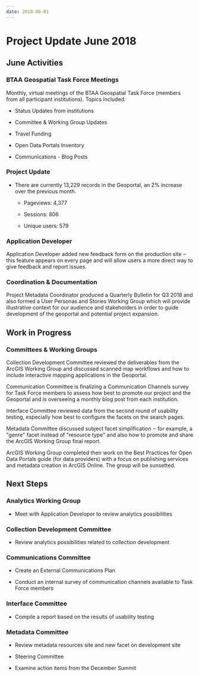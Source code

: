 ```yaml
---
date: 2018-06-01
---
```

# Project Update June 2018
<!-- more -->

## June Activities

### BTAA Geospatial Task Force Meetings

Monthly, virtual meetings of the BTAA Geospatial Task Force (members
from all participant institutions). Topics included:

-   Status Updates from institutions

-   Committee & Working Group Updates

-   Travel Funding

-   Open Data Portals Inventory

-   Communications - Blog Posts

### Project Update

-   There are currently 13,229 records in the Geoportal, an 2% increase
    over the previous month.

    -   Pageviews: 4,377

    -   Sessions: 806

    -   Unique users: 579

### Application Developer

Application Developer added new feedback form on the production site ‒
this feature appears on every page and will allow users a more direct
way to give feedback and report issues.

### Coordination & Documentation

Project Metadata Coordinator produced a Quarterly Bulletin for Q3
2018 and also formed a User Personas and Stories Working Group which will
provide illustrative context for our audience and stakeholders in order
to guide development of the geoportal and potential project expansion.

## Work in Progress

### Committees & Working Groups

Collection Development Committee reviewed the deliverables from the
ArcGIS Working Group and discussed scanned map workflows and how to
include interactive mapping applications in the Geoportal.

Communication Committee is finalizing a Communication Channels
survey for Task Force members to assess how best to promote our project and the Geoportal and is overseeing a monthly blog post from each institution.

Interface Committee reviewed data from the second round of usability
testing, especially how best to configure the facets on the search
pages.

Metadata Committee discussed subject facet simplification ‒ for example,
a "genre" facet instead of "resource type" and also how to promote and
share the ArcGIS Working Group final report.

ArcGIS Working Group completed their work on the Best Practices for
Open Data Portals guide (for data providers) with a focus on publishing services and metadata creation in ArcGIS Online. The group will be sunsetted.

## Next Steps

### Analytics Working Group

-   Meet with Application Developer to review analytics
    possibilities

### Collection Development Committee

-   Review analytics possibilities related to collection development

### Communications Committee

-   Create an External Communications Plan

-   Conduct an internal survey of communication channels available
    to Task Force members

### Interface Committee

-   Compile a report based on the results of usability testing

### Metadata Committee

-   Review metadata resources site and new facet on development site

-   Steering Committee

-   Examine action items from the December Summit
